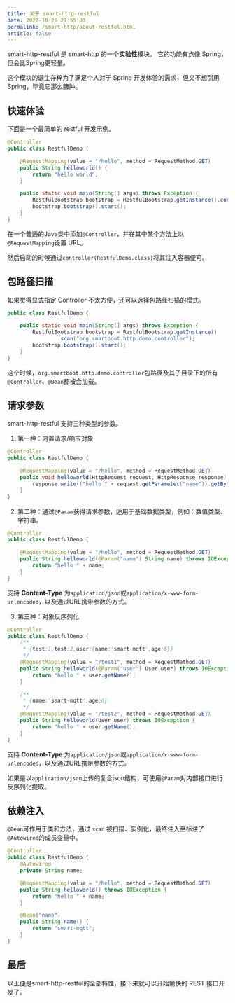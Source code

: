 ```yaml
---
title: 关于 smart-http-restful
date: 2022-10-26 21:55:03
permalink: /smart-http/about-restful.html
article: false
---
```


smart-http-restful 是 smart-http 的一个**实验性**模块。
它的功能有点像 Spring，但会比Spring更轻量。

这个模块的诞生存粹为了满足个人对于 Spring 开发体验的需求，但又不想引用 Spring，毕竟它那么臃肿。


## 快速体验
下面是一个最简单的 restful 开发示例。

```java
@Controller
public class RestfulDemo {

    @RequestMapping(value = "/hello", method = RequestMethod.GET)
    public String helloworld() {
        return "hello world";
    }

    public static void main(String[] args) throws Exception {
        RestfulBootstrap bootstrap = RestfulBootstrap.getInstance().controller(RestfulDemo.class);
        bootstrap.bootstrap().start();
    }
}

```
在一个普通的Java类中添加`@Controller`，并在其中某个方法上以`@RequestMapping`设置 URL。

然后启动的时候通过`controller(RestfulDemo.class)`将其注入容器便可。

## 包路径扫描
如果觉得显式指定 Controller 不太方便，还可以选择包路径扫描的模式。

```java
public class RestfulDemo {

    public static void main(String[] args) throws Exception {
        RestfulBootstrap bootstrap = RestfulBootstrap.getInstance()
                .scan("org.smartboot.http.demo.controller");
        bootstrap.bootstrap().start();
    }
}
```
这个时候，`org.smartboot.http.demo.controller`包路径及其子目录下的所有`@Controller`、`@Bean`都被会加载。

## 请求参数
smart-http-restful 支持三种类型的参数。
1. 第一种：内置请求/响应对象
```java
@Controller
public class RestfulDemo {

    @RequestMapping(value = "/hello", method = RequestMethod.GET)
    public void helloworld(HttpRequest request, HttpResponse response) throws IOException {
        response.write(("hello " + request.getParameter("name")).getBytes());
    }
}
```

2. 第二种：通过`@Param`获得请求参数，适用于基础数据类型，例如：数值类型、字符串。
```java
@Controller
public class RestfulDemo {

    @RequestMapping(value = "/hello", method = RequestMethod.GET)
    public String helloworld(@Param("name") String name) throws IOException {
        return "hello " + name;
    }
}
```
支持 **Content-Type** 为`application/json`或`application/x-www-form-urlencoded`，以及通过URL携带参数的方式。

3. 第三种：对象反序列化
```java
@Controller
public class RestfulDemo {
    /**
     * {test:1,test:2,user:{name:'smart-mqtt',age:6}}
     */
    @RequestMapping(value = "/test1", method = RequestMethod.GET)
    public String helloworld(@Param("user") User user) throws IOException {
        return "hello " + user.getName();
    }

    /**
     * {name:'smart-mqtt',age:6}
     */
    @RequestMapping(value = "/test2", method = RequestMethod.GET)
    public String helloworld(User user) throws IOException {
        return "hello " + user.getName();
    }
}
```
支持 **Content-Type** 为`application/json`或`application/x-www-form-urlencoded`，以及通过URL携带参数的方式。

如果是以`application/json`上传的复合json结构，可使用`@Param`对内部接口进行反序列化提取。

## 依赖注入
`@Bean`可作用于类和方法，通过 `scan` 被扫描、实例化，最终注入至标注了`@Autowired`的成员变量中。
```java
@Controller
public class RestfulDemo {
    @Autowired
    private String name;

    @RequestMapping(value = "/hello", method = RequestMethod.GET)
    public String helloworld() throws IOException {
        return "hello " + name;
    }

    @Bean("name")
    public String name() {
        return "smart-mqtt";
    }
}
```

## 最后
以上便是smart-http-restful的全部特性，接下来就可以开始愉快的 REST 接口开发了。